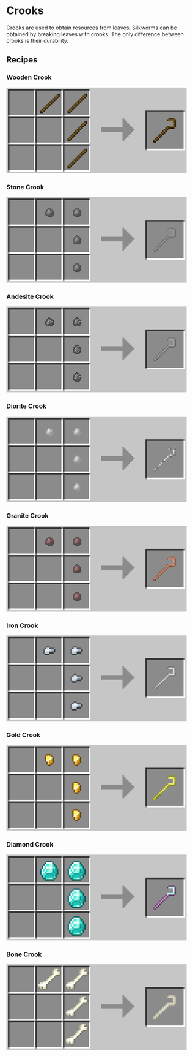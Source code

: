 Crooks
======
Crooks are used to obtain resources from leaves. Silkworms can be obtained by breaking leaves with crooks. The only difference between crooks is their durability.

Recipes
-------
### Wooden Crook
![](images/recipes/crook_wood.png)

### Stone Crook
![](images/recipes/crook_stone.png)

### Andesite Crook
![](images/recipes/crook_andesite.png)

### Diorite Crook
![](images/recipes/crook_diorite.png)

### Granite Crook
![](images/recipes/crook_granite.png)

### Iron Crook
![](images/recipes/crook_iron.png)

### Gold Crook
![](images/recipes/crook_gold.png)

### Diamond Crook
![](images/recipes/crook_diamond.png)

### Bone Crook
![](images/recipes/crook_bone.png)